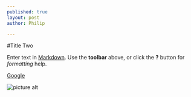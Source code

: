 ```yaml
---
published: true
layout: post
author: Philip

---
```


#Title Two

Enter text in [Markdown](http://daringfireball.net/projects/markdown/). Use the **toolbar** above, or click the **?** button for _formatting_ help.

[Google](http://google.com)

![picture alt](http://placekitten.com/200/300)

